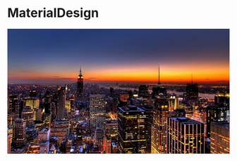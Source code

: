 # MaterialDesign

![CollapsingToolbarLayout][1]

[1]: https://github.com/gustavoterras/MaterialDesign/blob/master/app/src/main/res/drawable/img_header.png
